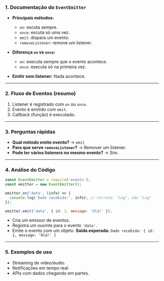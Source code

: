 ### **1. Documentação do `EventEmitter`**

* **Principais métodos:**

  * `on`: escuta sempre.
  * `once`: escuta só uma vez.
  * `emit`: dispara um evento.
  * `removeListener`: remove um listener.

* **Diferença `on` vs `once`:**

  * `on`: executa sempre que o evento acontece.
  * `once`: executa só na primeira vez.

* **Emitir sem listener:**
  Nada acontece.

---

### **2. Fluxo de Eventos (resumo)**

1. Listener é registrado com `on` ou `once`.
2. Evento é emitido com `emit`.
3. Callback (função) é executado.

---

### **3. Perguntas rápidas**

* **Qual método emite evento?** → `emit`
* **Para que serve `removeListener`?** → Remover um listener.
* **Pode ter vários listeners no mesmo evento?** → Sim.

---

### **4. Análise do Código**

```js
const EventEmitter = require('events');
const emitter = new EventEmitter();

emitter.on('data', (info) => {
  console.log('Dado recebido:', info); // Correto: "log", não "Log"
});

emitter.emit('data', { id: 1, message: 'Olá!' });
```

* Cria um emissor de eventos.
* Registra um ouvinte para o evento `'data'`.
* Emite o evento com um objeto.
  **Saída esperada:**
  `Dado recebido: { id: 1, message: 'Olá!' }`

---

### **5. Exemplos de uso**

* Streaming de vídeo/áudio.
* Notificações em tempo real.
* APIs com dados chegando em partes.

